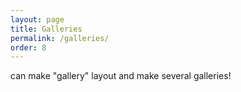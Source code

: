 ```yaml
---
layout: page
title: Galleries
permalink: /galleries/
order: 8
---
```

can make "gallery" layout and make several galleries!
